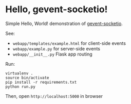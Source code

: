 Hello, gevent-socketio!
======================

Simple Hello, World! demonstration of [gevent-socketio](https://github.com/abourget/gevent-socketio).

See:
 
- `webapp/templates/example.html` for client-side events
- `webapp/example.py` for server-side events
- `webapp/__init__.py` Flask app routing

Run:

    virtualenv .
    source bin/activate
    pip install -r requirements.txt
    python run.py

Then, open `http://localhost:5000` in browser
